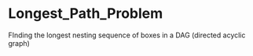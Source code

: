 # Longest_Path_Problem
FInding the longest nesting sequence of boxes in a DAG (directed acyclic graph)
